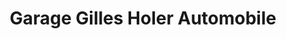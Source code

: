 ---
title: "Garage Gilles Holer Automobile"
url: /roquebrune-sur-argens/garage-gilles-holer-automobile/
shop: Autowerkstatt
---